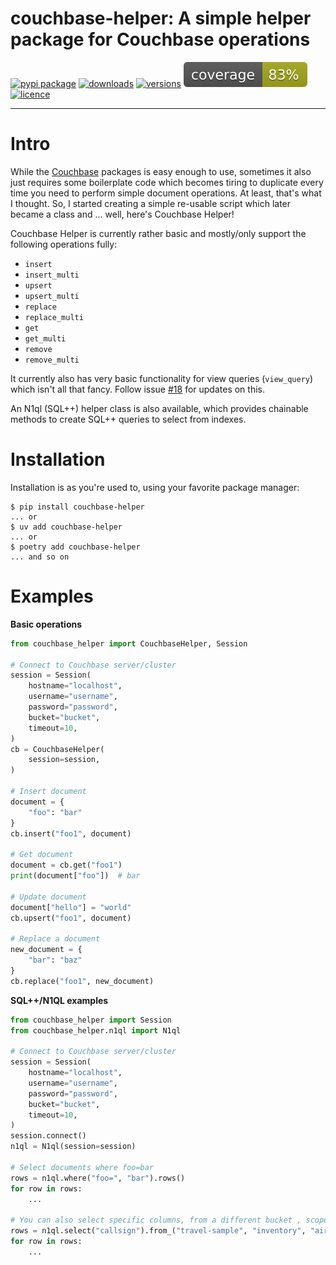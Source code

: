 couchbase-helper: A simple helper package for Couchbase operations
=======================================

[![pypi package](https://img.shields.io/pypi/v/couchbase-helper?color=%2334D058&label=pypi%20package)](https://pypi.org/project/couchbase-helper/)
[![downloads](https://img.shields.io/pypi/dm/couchbase-helper)](https://pypi.org/project/couchbase-helper/)
[![versions](https://img.shields.io/pypi/pyversions/couchbase-helper.svg?color=%2334D058)](https://pypi.org/project/couchbase-helper/)
![Tests coverage](./coverage.svg)
[![licence](https://img.shields.io/pypi/l/couchbase-helper)](./LICENSE)

--------------------

# Intro

While the [Couchbase](https://pypi.org/project/couchbase/) packages is easy enough to use, sometimes it also just
requires some boilerplate code which becomes tiring to duplicate every time you need to perform simple document
operations. At least, that's what I thought. So, I started creating a simple re-usable script which later became a class
and ... well, here's Couchbase Helper!

Couchbase Helper is currently rather basic and mostly/only support the following operations fully:
* `insert`
* `insert_multi`
* `upsert`
* `upsert_multi`
* `replace`
* `replace_multi`
* `get`
* `get_multi`
* `remove`
* `remove_multi`

It currently also has very basic functionality for view queries (`view_query`) which isn't all that fancy. Follow issue
[#18](https://github.com/sitzz/python-couchbase-helper/issues/18) for updates on this.

An N1ql (SQL++) helper class is also available, which provides chainable methods to create SQL++ queries to select from
indexes.

# Installation

Installation is as you're used to, using your favorite package manager:
```console
$ pip install couchbase-helper
... or
$ uv add couchbase-helper
... or
$ poetry add couchbase-helper
... and so on
```

# Examples

**Basic operations**
```Python
from couchbase_helper import CouchbaseHelper, Session

# Connect to Couchbase server/cluster
session = Session(
    hostname="localhost",
    username="username",
    password="password",
    bucket="bucket",
    timeout=10,
)
cb = CouchbaseHelper(
    session=session,
)

# Insert document
document = {
    "foo": "bar"
}
cb.insert("foo1", document)

# Get document
document = cb.get("foo1")
print(document["foo"])  # bar

# Update document
document["hello"] = "world"
cb.upsert("foo1", document)

# Replace a document
new_document = {
    "bar": "baz"
}
cb.replace("foo1", new_document)
```

**SQL++/N1QL examples**
```Python
from couchbase_helper import Session
from couchbase_helper.n1ql import N1ql

# Connect to Couchbase server/cluster
session = Session(
    hostname="localhost",
    username="username",
    password="password",
    bucket="bucket",
    timeout=10,
)
session.connect()
n1ql = N1ql(session=session)

# Select documents where foo=bar
rows = n1ql.where("foo=", "bar").rows()
for row in rows:
    ...

# You can also select specific columns, from a different bucket , scope, or even collection than the session's:
rows = n1ql.select("callsign").from_("travel-sample", "inventory", "airport").where("city=", "San Jose").or_where("city=", "New York").rows()
for row in rows:
    ...
```
